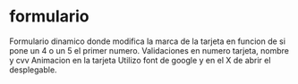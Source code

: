 # formulario

Formulario dinamico donde modifica la marca de la tarjeta en funcion de si pone un 4 o un 5 el primer numero.
Validaciones en numero tarjeta, nombre y cvv
Animacion en la tarjeta
Utilizo font de google y en el X de abrir el desplegable.
